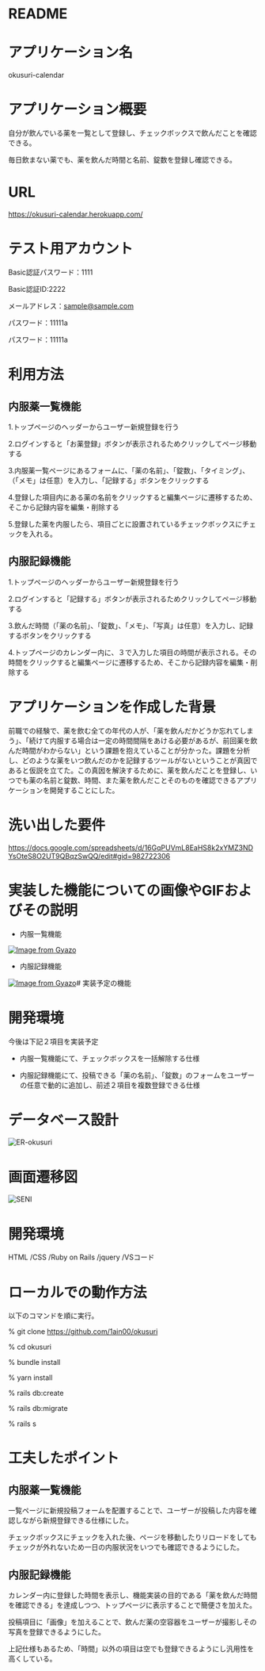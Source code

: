 # README

# アプリケーション名
okusuri-calendar
# アプリケーション概要
自分が飲んでいる薬を一覧として登録し、チェックボックスで飲んだことを確認できる。

毎日飲まない薬でも、薬を飲んだ時間と名前、錠数を登録し確認できる。
# URL
https://okusuri-calendar.herokuapp.com/
# テスト用アカウント
Basic認証パスワード：1111

Basic認証ID:2222

メールアドレス：sample@sample.com

パスワード：11111a

パスワード：11111a

# 利用方法
## 内服薬一覧機能
1.トップページのヘッダーからユーザー新規登録を行う

2.ログインすると「お薬登録」ボタンが表示されるためクリックしてページ移動する

3.内服薬一覧ページにあるフォームに、「薬の名前」、「錠数」、「タイミング」、（「メモ」は任意）を入力し、「記録する」ボタンをクリックする

4.登録した項目内にある薬の名前をクリックすると編集ページに遷移するため、そこから記録内容を編集・削除する

5.登録した薬を内服したら、項目ごとに設置されているチェックボックスにチェックを入れる。

## 内服記録機能
1.トップページのヘッダーからユーザー新規登録を行う

2.ログインすると「記録する」ボタンが表示されるためクリックしてページ移動する

3.飲んだ時間（「薬の名前」、「錠数」、「メモ」、「写真」は任意）を入力し、記録するボタンをクリックする

4.トップページのカレンダー内に、３で入力した項目の時間が表示される。その時間をクリックすると編集ページに遷移するため、そこから記録内容を編集・削除する
# アプリケーションを作成した背景
前職での経験で、薬を飲む全ての年代の人が、「薬を飲んだかどうか忘れてしまう」、「続けて内服する場合は一定の時間間隔をあける必要があるが、前回薬を飲んだ時間がわからない」という課題を抱えていることが分かった。課題を分析し、どのような薬をいつ飲んだのかを記録するツールがないということが真因であると仮説を立てた。この真因を解決するために、薬を飲んだことを登録し、いつでも薬の名前と錠数、時間、また薬を飲んだことそのものを確認できるアプリケーションを開発することにした。
# 洗い出した要件
https://docs.google.com/spreadsheets/d/16GqPUVmL8EaHS8k2xYMZ3NDYsOteS8O2UT9QBqzSwQQ/edit#gid=982722306
# 実装した機能についての画像やGIFおよびその説明
* 内服一覧機能

[![Image from Gyazo](https://i.gyazo.com/4308210c45e82ae70b0900ed03ad360f.gif)](https://gyazo.com/4308210c45e82ae70b0900ed03ad360f)

* 内服記録機能

[![Image from Gyazo](https://i.gyazo.com/e9a09ee86084fb2098db9bcb240f0056.gif)](https://gyazo.com/e9a09ee86084fb2098db9bcb240f0056)# 実装予定の機能

# 開発環境

今後は下記２項目を実装予定

* 内服一覧機能にて、チェックボックスを一括解除する仕様

* 内服記録機能にて、投稿できる「薬の名前」、「錠数」のフォームをユーザーの任意で動的に追加し、前述２項目を複数登録できる仕様

# データベース設計

![ER-okusuri](https://user-images.githubusercontent.com/111730430/195013546-fa7d337f-d051-4437-8399-28a04344007f.png)

# 画面遷移図

![SENI](https://user-images.githubusercontent.com/111730430/195013678-ba2c7a89-40b0-4178-8014-17348052dbab.png)

# 開発環境
HTML
/CSS
/Ruby on Rails
/jquery
/VSコード

# ローカルでの動作方法
以下のコマンドを順に実行。

% git clone https://github.com/1ain00/okusuri

% cd okusuri

% bundle install

% yarn install

% rails db:create

% rails db:migrate

% rails s

# 工夫したポイント
## 内服薬一覧機能

一覧ページに新規投稿フォームを配置することで、ユーザーが投稿した内容を確認しながら新規登録できる仕様にした。

チェックボックスにチェックを入れた後、ページを移動したりリロードをしてもチェックが外れないため一日の内服状況をいつでも確認できるようにした。

## 内服記録機能

カレンダー内に登録した時間を表示し、機能実装の目的である「薬を飲んだ時間を確認できる」を達成しつつ、トップページに表示することで簡便さを加えた。

投稿項目に「画像」を加えることで、飲んだ薬の空容器をユーザーが撮影しその写真を登録できるようにした。

上記仕様もあるため、「時間」以外の項目は空でも登録できるようにし汎用性を高くしている。


